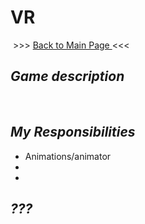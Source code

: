<body>
    <h1> VR </h1>
    <img src=""
    <h3> >>> <a href="https://github.com/Erik2333/Resume_ErikBerglund/blob/main/README.md"> Back to Main Page </a> <<<  <h3> 
    <h2> <em> Game description </em> </h2>
        <p> 
        </p>
        <br>
    <h2> <em> My Responsibilities </em> </h2>
        <ul>
            <li> Animations/animator </li>
            <li>  </li>
            <li>  </li>
        </ul>
    <h2> <em> ??? </em> </h2>
        <p>  </p>
        <p>  </p>
        <p>  </p>
  
</body>
